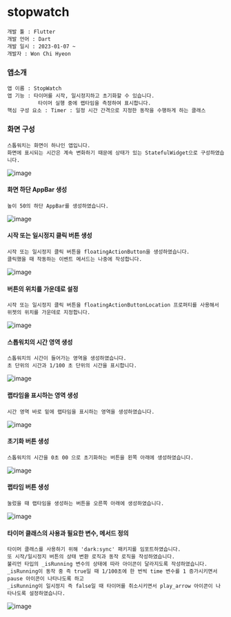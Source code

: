 # stopwatch
```
개발 툴 : Flutter
개발 언어 : Dart
개발 일시 : 2023-01-07 ~
개발자 : Won Chi Hyeon
```

### 앱소개
```
앱 이름 : StopWatch
앱 기능 : 타이머를 시작, 일시정지하고 초기화할 수 있습니다.
          타이머 실행 중에 랩타임을 측정하여 표시합니다.
핵심 구성 요소 : Timer : 일정 시간 간격으로 지정한 동작을 수행하게 하는 클래스
```

### 화면 구성
```
스톱워치는 화면이 하나인 앱입니다.
화면에 표시되는 시간은 계속 변화하기 때문에 상태가 있는 StatefulWidget으로 구성하였습니다.
```
![image](https://user-images.githubusercontent.com/58906858/211133203-5ea38b67-57e4-454a-880d-9be4dce7ec9e.png)

#### 화면 하단 AppBar 생성
```
높이 50의 하단 AppBar를 생성하였습니다.
```
![image](https://user-images.githubusercontent.com/58906858/211133368-0566cc82-58da-4601-b662-3ca8b1b72b10.png)

#### 시작 또는 일시정지 클릭 버튼 생성
```
시작 또는 일시정지 클릭 버튼을 floatingActionButton을 생성하였습니다.
클릭했을 때 작동하는 이벤트 메서드는 나중에 작성합니다.
```
![image](https://user-images.githubusercontent.com/58906858/211133428-498bc578-b04b-4e16-af8f-e91e71e62bdc.png)

#### 버튼의 위치를 가운데로 설정
```
시작 또는 일시정지 클릭 버튼을 floatingActionButtonLocation 프로퍼티를 사용해서 위젯의 위치를 가운데로 지정합니다.
```
![image](https://user-images.githubusercontent.com/58906858/211133524-638a18b8-d852-4a23-ac75-7353742c1f7b.png)

#### 스톱워치의 시간 영역 생성
```
스톱워치의 시간이 들어가는 영역을 생성하였습니다.
초 단위의 시간과 1/100 초 단위의 시간을 표시합니다.
```
![image](https://user-images.githubusercontent.com/58906858/211177707-49129dda-329d-4218-b1d9-0519d693f3c1.png)

#### 랩타임을 표시하는 영역 생성
```
시간 영역 바로 밑에 랩타임을 표시하는 영역을 생성하였습니다.
```
![image](https://user-images.githubusercontent.com/58906858/211177798-c3d82304-ded3-4c46-8581-234302ffdf0e.png)

#### 초기화 버튼 생성
```
스톱워치의 시간을 0초 00 으로 초기화하는 버튼을 왼쪽 아래에 생성하였습니다.
```
![image](https://user-images.githubusercontent.com/58906858/211177935-c1991726-fc76-4649-aa9e-42c36286dbb8.png)

#### 랩타임 버튼 생성
```
눌렀을 때 랩타임을 생성하는 버튼을 오른쪽 아래에 생성하였습니다.
```
![image](https://user-images.githubusercontent.com/58906858/211178008-49e3fdbf-9565-4b23-9000-0b5d82813f32.png)

#### 타이머 클래스의 사용과 필요한 변수, 메서드 정의
```
타이머 클래스를 사용하기 위해 'dark:sync' 패키지를 임포트하였습니다.
또 시작/일시정지 버튼의 상태 변환 로직과 동작 로직을 작성하였습니다.
불리언 타입의 _isRunning 변수의 상태에 따라 아이콘이 달라지도록 작성하였습니다.
_isRunning이 동작 중 즉 true일 때 1/100초에 한 번씩 time 변수를 1 증가시키면서 pause 아이콘이 나타나도록 하고
_isRunning이 일시정지 즉 false일 때 타이머를 취소시키면서 play_arrow 아이콘이 나타나도록 설정하였습니다.
```
![image](https://user-images.githubusercontent.com/58906858/211178904-0fc279dd-7117-4111-aa99-1d37c2166078.png)
